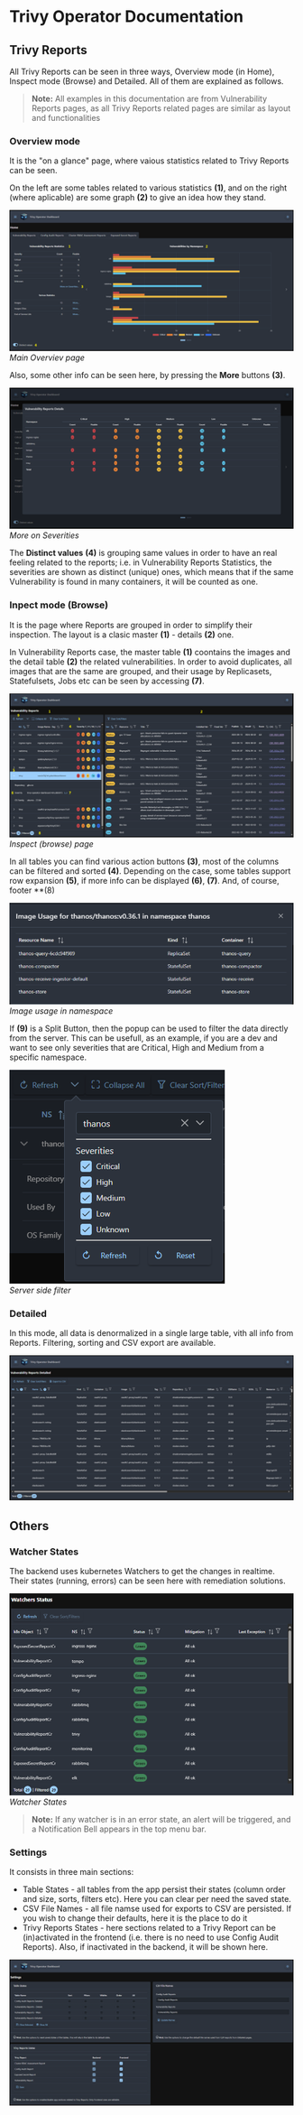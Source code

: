 # Trivy Operator Documentation

## Trivy Reports

All Trivy Reports can be seen in three ways, Overview mode (in Home), 
Inspect mode (Browse) and Detailed. All of them are explained as follows.

> **Note:** All examples in this documentation are from Vulnerability Reports pages, as all Trivy Reports related pages are similar as layout and functionalities

### Overview mode

It is the "on a glance" page, where vaious statistics related to Trivy Reports can be seen.

On the left are some tables related to various statistics **(1)**, and on the right (where aplicable) are some graph **(2)** to give an idea how they stand.

![](imgs/vr-home.png)
*Main Overviev page*

Also, some other info can be seen here, by pressing the **More** buttons **(3)**.

![](imgs/vr-home-details.png)
*More on Severities*

The **Distinct values** **(4)** is grouping same values in order to have an real feeling related to the reports; i.e. in Vulnerability Reports Statistics, the severities are shown as distinct (unique) ones, which means that if the same Vulnerability is found in many containers, it will be counted as one.

### Inpect mode (Browse)

It is the page where Reports are grouped in order to simplify their inspection. The layout is a clasic master **(1)** - details **(2)** one.

In Vulnerability Reports case, the master table **(1)** coontains the images and the detail table **(2)** the related vulnerabilities. In order to avoid duplicates, all images that are the same are grouped, and their usage by Replicasets, Statefulsets, Jobs etc can be seen by accessing **(7)**.

![](imgs/vr-dark.png)
*Inspect (browse) page*

In all tables you can find various action buttons **(3)**, most of the columns can be filtered and sorted **(4)**. Depending on the case, some tables support row expansion **(5)**, if more info can be displayed **(6)**, **(7)**. And, of course, footer **(8)

![](imgs/vr-image-usage.png)
*Image usage in namespace*

If **(9)** is a Split Button, then the popup can be used to filter the data directly from the server. This can be usefull, as an example, if you are a dev and want to see only severities that are Critical, High and Medium from a specific namespace.

![](imgs/vr-filter.png)
<br>*Server side filter*

### Detailed

In this mode, all data is denormalized in a single large table, vith all info from Reports. Filtering, sorting and CSV export are available.

![](imgs/vr-detailed.png)

## Others

### Watcher States

The backend uses kubernetes Watchers to get the changes in realtime. Their states (running, errors) can be seen here with remediation solutions.

![](imgs/watcher-states.png)
*Watcher States*

> **Note:** If any watcher is in an error state, an alert will be triggered, and a Notification Bell appears in the top menu bar.

### Settings

It consists in three main sections:
- Table States - all tables from the app persist their states (column order and size, sorts, filters etc). Here you can clear per need the saved state.
- CSV File Names - all file namse used for exports to CSV are persisted. If you wish to change their defaults, here it is the place to do it
- Trivy Reports States - here sections related to a Trivy Report can be (in)activated in the frontend (i.e. there is no need to use Config Audit Reports). Also, if inactivated in the backend, it will be shown here.

![](imgs/settings.png)
